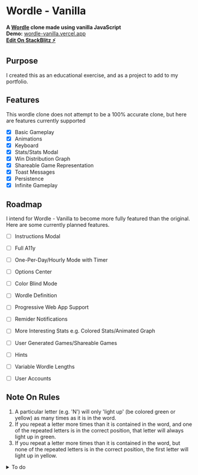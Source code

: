 # Wordle - Vanilla
**A [Wordle](http://www.powerlanguage.co.uk/wordle) clone made using vanilla JavaScript**
<br />**Demo:** [wordle-vanilla.vercel.app](https://wordle-vanilla.vercel.app/)
<br />**[Edit On StackBlitz ⚡️](stackblitz.com/edit/web-platform-q3ltjq)**

## Purpose
I created this as an educational exercise, and as a project to add to my portfolio.

## Features
This wordle clone does not attempt to be a 100% accurate clone, but here are features currently supported

- [x] Basic Gameplay
- [x] Animations
- [x] Keyboard
- [x] Stats/Stats Modal
- [x] Win Distribution Graph
- [x] Shareable Game Representation
- [x] Toast Messages
- [x] Persistence
- [x] Infinite Gameplay

## Roadmap
I intend for Wordle - Vanilla to become more fully featured than the original. Here are some currently planned features.

- [ ] Instructions Modal
- [ ] Full A11y
- [ ] One-Per-Day/Hourly Mode with Timer
- [ ] Options Center
- [ ] Color Blind Mode
- [ ] Wordle Definition
- [ ] Progressive Web App Support
- [ ] Remider Notifications
- [ ] More Interesting Stats e.g. Colored Stats/Animated Graph
- [ ] User Generated Games/Shareable Games
- [ ] Hints
- [ ] Variable Wordle Lengths
- [ ] User Accounts


## Note On Rules
1. A particular letter (e.g. 'N') will only 'light up' (be colored green or yellow) as many times as it is in the word.
2. If you repeat a letter more times than it is contained in the word, and one of the repeated letters is in the correct position, that letter will always light up in green.
3. If you repeat a letter more times than it is contained in the word, but none of the repeated letters is in the correct position, the first letter will light up in yellow.

<details>
<summary>To do</summary>

# To Do

## Bugs
- [x] Fix Pointer Bugs
- [x] Fix Last Letter not droping in
- [x] Fix trying to style bars before created
- [x] Fix Letters taking on last used styles 


## Improvements
- [x] Refactor gameboard to include tile state
- [x] Refactor Rows to be zero based
- [x] Refactor pointer logic 
- [x] Refactor styling logic

## Features
- [ ] Instructions Modal
- [ ] Full A11y
- [ ] One-Per-Day/Hourly Mode with Timer
- [ ] Options Center
- [ ] Wordle Definition
- [ ] Progressive Web App Support
- [ ] Remider Notifications
- [ ] More Interesting Stats e.g. Colored Stats/Animated Graph
- [ ] User Generated Games/Shareable Games
- [ ] Hints
- [ ] Variable Wordle Lengths
- [ ] User Accounts
</details>
